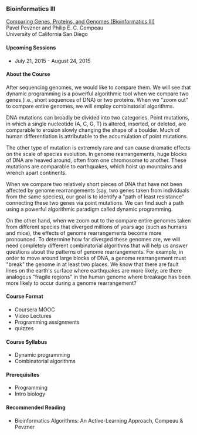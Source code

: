 ### Bioinformatics III

[Comparing Genes, Proteins, and Genomes (Bioinformatics III)](https://www.coursera.org/course/comparinggenomes)  
Pavel Pevzner and Philip E. C. Compeau    
University of California San Diego

#### Upcoming Sessions

* July 21, 2015 - August 24, 2015

#### About the Course

After sequencing genomes, we would like to compare them. We will see that dynamic programming is a powerful algorithmic tool when we compare two genes (i.e., short sequences of DNA) or two proteins. When we "zoom out" to compare entire genomes, we will employ combinatorial algorithms.

DNA mutations can broadly be divided into two categories. Point mutations, in which a single nucleotide (A, C, G, T) is altered, inserted, or deleted, are comparable to erosion slowly changing the shape of a boulder. Much of human differentiation is attributable to the accumulation of point mutations.

The other type of mutation is extremely rare and can cause dramatic effects on the scale of species evolution.  In genome rearrangements, huge blocks of DNA are heaved around, often from one chromosome to another. These mutations are comparable to earthquakes, which hoist up mountains and wrench apart continents.

When we compare two relatively short pieces of DNA that have not been affected by genome rearrangements (say, two genes taken from individuals from the same species), our goal is to identify a "path of least resistance" connecting these two genes via point mutations.  We can find such a path using a powerful algorithmic paradigm called dynamic programming.

On the other hand, when we zoom out to the compare entire genomes taken from different species that diverged millions of years ago (such as humans and mice), the effects of genome rearrangements become more pronounced. To determine how far diverged these genomes are, we will need completely different combinatorial algorithms that will help us answer questions about the patterns of genome rearrangements. For example, in order to move around large blocks of DNA, a genome rearrangement must "break" the genome in at least two places. We know that there are fault lines on the earth's surface where earthquakes are more likely; are there analogous "fragile regions" in the human genome where breakage has been more likely to occur during a genome rearrangement?

#### Course Format

* Coursera MOOC
* Video Lectures
* Programming assignments
* quizzes

#### Course Syllabus

* Dynamic programming
* Combinatorial algorithms

#### Prerequisites

* Programming
* Intro biology

#### Recommended Reading

* Bioinformatics Algorithms: An Active-Learning Approach, Compeau & Pevzner